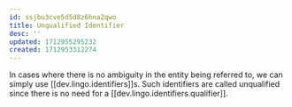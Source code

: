 ```yaml
---
id: ssjbu3cve5d5d8z6hna2qwo
title: Unqualified Identifier
desc: ''
updated: 1712955295232
created: 1712953312274
---
```


In cases where there is no ambiguity in the entity being referred to, we can simply use [[dev.lingo.identifiers]]s. Such identifiers are called unqualified since there is no need for a [[dev.lingo.identifiers.qualifier]].